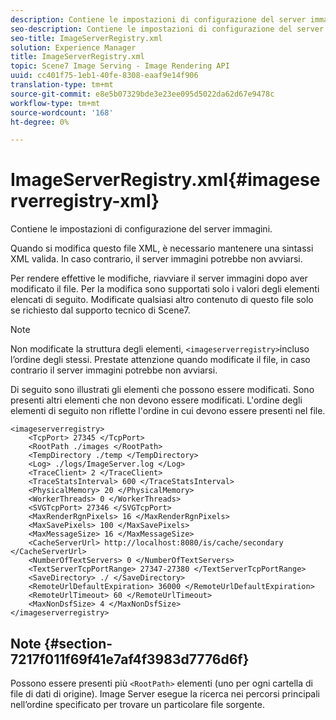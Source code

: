 ```yaml
---
description: Contiene le impostazioni di configurazione del server immagini.
seo-description: Contiene le impostazioni di configurazione del server immagini.
seo-title: ImageServerRegistry.xml
solution: Experience Manager
title: ImageServerRegistry.xml
topic: Scene7 Image Serving - Image Rendering API
uuid: cc401f75-1eb1-40fe-8308-eaaf9e14f906
translation-type: tm+mt
source-git-commit: e8e5b07329bde3e23ee095d5022da62d67e9478c
workflow-type: tm+mt
source-wordcount: '168'
ht-degree: 0%

---
```



# ImageServerRegistry.xml{#imageserverregistry-xml}

Contiene le impostazioni di configurazione del server immagini.

Quando si modifica questo file XML, è necessario mantenere una sintassi XML valida. In caso contrario, il server immagini potrebbe non avviarsi.

Per rendere effettive le modifiche, riavviare il server immagini dopo aver modificato il file. Per la modifica sono supportati solo i valori degli elementi elencati di seguito. Modificate qualsiasi altro contenuto di questo file solo se richiesto dal supporto tecnico di Scene7.

>[!NOTE]
>
>Non modificate la struttura degli elementi, `<imageserverregistry>`incluso l’ordine degli stessi. Prestate attenzione quando modificate il file, in caso contrario il server immagini potrebbe non avviarsi.

Di seguito sono illustrati gli elementi che possono essere modificati. Sono presenti altri elementi che non devono essere modificati. L&#39;ordine degli elementi di seguito non riflette l&#39;ordine in cui devono essere presenti nel file.

```
<imageserverregistry>
    <TcpPort> 27345 </TcpPort>    
    <RootPath ./images </RootPath>
    <TempDirectory ./temp </TempDirectory>
    <Log> ./logs/ImageServer.log </Log>
    <TraceClient> 2 </TraceClient>
    <TraceStatsInterval> 600 </TraceStatsInterval>
    <PhysicalMemory> 20 </PhysicalMemory>
    <WorkerThreads> 0 </WorkerThreads>
    <SVGTcpPort> 27346 </SVGTcpPort>
    <MaxRenderRgnPixels> 16 </MaxRenderRgnPixels>
    <MaxSavePixels> 100 </MaxSavePixels>
    <MaxMessageSize> 16 </MaxMessageSize>
    <CacheServerUrl> http://localhost:8080/is/cache/secondary </CacheServerUrl>
    <NumberOfTextServers> 0 </NumberOfTextServers>
    <TextServerTcpPortRange> 27347-27380 </TextServerTcpPortRange>
    <SaveDirectory> ./ </SaveDirectory>
    <RemoteUrlDefaultExpiration> 36000 </RemoteUrlDefaultExpiration>
    <RemoteUrlTimeout> 60 </RemoteUrlTimeout>
    <MaxNonDsfSize> 4 </MaxNonDsfSize>
</imageserverregistry>
```

## Note {#section-7217f011f69f41e7af4f3983d7776d6f}

Possono essere presenti più `<RootPath>` elementi (uno per ogni cartella di file di dati di origine). Image Server esegue la ricerca nei percorsi principali nell’ordine specificato per trovare un particolare file sorgente.

